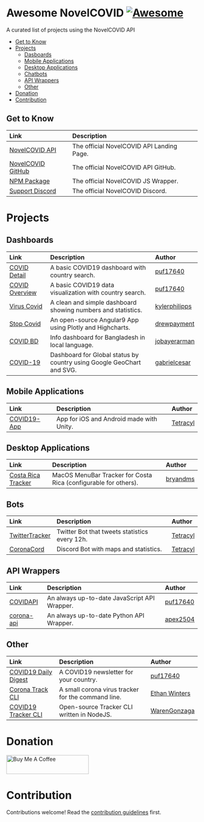 # Awesome NovelCOVID [![Awesome](https://cdn.rawgit.com/sindresorhus/awesome/d7305f38d29fed78fa85652e3a63e154dd8e8829/media/badge.svg)](https://github.com/sindresorhus/awesome)
A curated list of projects using the NovelCOVID API

- [Get to Know](#get-to-know)
- [Projects](#projects)
  - [Dasboards](#dashboards)
  - [Mobile Applications](#mobile-applications)
  - [Desktop Applications](#desktop-applications)
  - [Chatbots](#chatbots)
  - [API Wrappers](#api-wrappers)
  - [Other](#other)
- [Donation](#donation)
- [Contribution](#contribution)


## Get to Know

| Link  | Description  |
|:------|:-------------|
| [NovelCOVID API](https://disease.sh) | The official NovelCOVID API Landing Page. |
| [NovelCOVID GitHub](https://github.com/novelcovid/API) | The official NovelCOVID API GitHub. |
| [NPM Package](https://npmjs.com/novelcovid) | The official NovelCOVID JS Wrapper. |
| [Support Discord](https://discord.gg/EvbMshU) | The official NovelCOVID Discord. |

# Projects

## Dashboards

| Link  | Description  | Author |
|:------|:-------------|:-------|
| [COVID Detail](https://coviddetail.com) | A basic COVID19 dashboard with country search. | [puf17640](https://github.com/puf17640)
| [COVID Overview](https://covidoverview.com) | A basic COVID19 data visualization with country search. | [puf17640](https://github.com/puf17640)
| [Virus Covid](https://viruscovid.tech) | A clean and simple dashboard showing numbers and statistics. | [kylerphilipps](https://github.com/kylerphillips)
| [Stop Covid](https://github.com/drewpayment/covid-19) | An open-source Angular9 App using Plotly and Highcharts. | [drewpayment](https://github.com/drewpayment)
| [COVID BD](https://github.com/jobayerarman/covidbd) | Info dashboard for Bangladesh in local language. | [jobayerarman](https://github.com/jobayerarman)
| [COVID-19](https://github.com/gabrielcesar/covid) | Dashboard for Global status by country using Google GeoChart and SVG. | [gabrielcesar](https://github.com/gabrielcesar)

## Mobile Applications

| Link  | Description  | Author |
|:------|:-------------|:-------|
| [COVID19-App](https://github.com/Tetracyl/COVID19-App) | App for iOS and Android made with Unity. | [Tetracyl](https://github.com/Tetracyl)

## Desktop Applications

| Link  | Description  | Author |
|:------|:-------------|:-------|
| [Costa Rica Tracker](https://github.com/bryandms/covid-19costaricatracker) | MacOS MenuBar Tracker for Costa Rica (configurable for others). | [bryandms](https://github.com/bryandms)

## Bots

| Link  | Description  | Author |
|:------|:-------------|:-------|
| [TwitterTracker](https://github.com/Tetracyl/CoronavirusTwitterTracker) | Twitter Bot that tweets statistics every 12h. | [Tetracyl](https://github.com/Tetracyl)
| [CoronaCord](https://github.com/Tetracyl/CoronaCord) | Discord Bot with maps and statistics. | [Tetracyl](https://github.com/Tetracyl)

## API Wrappers

| Link  | Description  | Author |
|:------|:-------------|:-------|
| [COVIDAPI](https://npmjs.com/covidapi) | An always up-to-date JavaScript API Wrapper. | [puf17640](https://github.com/puf17640)
| [corona-api](https://pypi.org/project/corona-api) | An always up-to-date Python API Wrapper. | [apex2504](https://github.com/apex2504)

## Other

| Link  | Description  | Author |
|:------|:-------------|:-------|
| [COVID19 Daily Digest](https://covid19dailydigest.com) | A COVID19 newsletter for your country. | [puf17640](https://github.com/puf17640)
| [Corona Track CLI](https://www.npmjs.com/package/coronatrack) | A small corona virus tracker for the command line. | [Ethan Winters](https://github.com/ebwinters)
| [COVID19 Tracker CLI](https://github.com/trackercli/covid19-tracker-cli) | Open-source Tracker CLI written in NodeJS. | [WarenGonzaga](https://github.com/WarenGonzaga)

# Donation

<a href="https://www.buymeacoffee.com/covidapi/shop" target="_blank"><img src="https://cdn.buymeacoffee.com/buttons/default-black.png" alt="Buy Me A Coffee" width="217" height="50"></a>

# Contribution
Contributions welcome! 
Read the [contribution guidelines](https://github.com/puf17640/awesome-novelcovid/blob/master/contributing.md) first.

